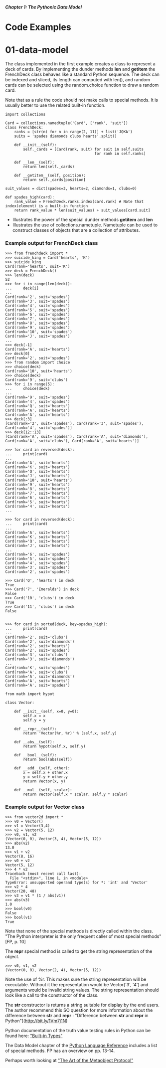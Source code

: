 ##### Chapter 1:  The Pythonic Data Model

# Code Examples

# 01-data-model

The class implemented in the first example creates a class to represent a deck of cards.    By implementing the dunder methods __len__ and __getitem__ the FrenchDeck class behaves like a standard Python sequence.   The deck can be indexed and sliced, its length can computed with len(), and random cards can be selected using the random.choice function to draw a random card.

Note that as a rule the code should not make calls to special methods.   It is usually better to use the related built-in function.

```
import collections

Card = collections.namedtuple('Card', ['rank', 'suit'])
class FrenchDeck:
    ranks = [str(n) for n in range(2, 11)] + list('JQKA')
    suits = 'spades diamonds clubs hearts'.split()

    def __init__(self):
        self._cards = [Card(rank, suit) for suit in self.suits
                                        for rank in self.ranks]

    def __len__(self):
        return len(self._cards)

    def __getitem__(self, position):
        return self._cards[position]

suit_values = dict(spades=3, hearts=2, diamonds=1, clubs=0)

def spades_high(card):
    rank_value = FrenchDeck.ranks.index(card.rank) # Note that index(element) is a built-in function
    return rank_value * len(suit_values) + suit_values[card.suit]
```
* Illustrates the power of the special dunder methods __getitem__ and __len__
* Illustrates the use of collections.nametuple.   Nametuple can be used to construct classes of objects that are
a collection of attributes.

### Example output for FrenchDeck class

```
>>> from frenchdeck import *
>>> suicide_king = Card('hearts', 'K')
>>> suicide_king
Card(rank='hearts', suit='K')
>>> deck = FrenchDeck()
>>> len(deck)
52
>>> for i in range(len(deck)):
...     deck[i]
...
Card(rank='2', suit='spades')
Card(rank='3', suit='spades')
Card(rank='4', suit='spades')
Card(rank='5', suit='spades')
Card(rank='6', suit='spades')
Card(rank='7', suit='spades')
Card(rank='8', suit='spades')
Card(rank='9', suit='spades')
Card(rank='10', suit='spades')
Card(rank='J', suit='spades')
...
>>> deck[-1]
Card(rank='A', suit='hearts')
>>> deck[0]
Card(rank='2', suit='spades')
>>> from random import choice
>>> choice(deck)
Card(rank='10', suit='hearts')
>>> choice(deck)
Card(rank='9', suit='clubs')
>>> for i in range(5):
...     choice(deck)
...
Card(rank='9', suit='spades')
Card(rank='4', suit='spades')
Card(rank='Q', suit='hearts')
Card(rank='A', suit='hearts')
Card(rank='A', suit='hearts')
>>> deck[:3]
[Card(rank='2', suit='spades'), Card(rank='3', suit='spades'), Card(rank='4', suit='spades')]
>>> deck[12::13]
[Card(rank='A', suit='spades'), Card(rank='A', suit='diamonds'), Card(rank='A', suit='clubs'), Card(rank='A', suit='hearts')]

>>> for card in reversed(deck):
...     print(card)
...
Card(rank='A', suit='hearts')
Card(rank='K', suit='hearts')
Card(rank='Q', suit='hearts')
Card(rank='J', suit='hearts')
Card(rank='10', suit='hearts')
Card(rank='9', suit='hearts')
Card(rank='8', suit='hearts')
Card(rank='7', suit='hearts')
Card(rank='6', suit='hearts')
Card(rank='5', suit='hearts')
Card(rank='4', suit='hearts')
...

>>> for card in reversed(deck):
...     print(card)
...
Card(rank='A', suit='hearts')
Card(rank='K', suit='hearts')
Card(rank='Q', suit='hearts')
Card(rank='J', suit='hearts')
...
Card(rank='6', suit='spades')
Card(rank='5', suit='spades')
Card(rank='4', suit='spades')
Card(rank='3', suit='spades')
Card(rank='2', suit='spades')

>>> Card('Q', 'hearts') in deck
True
>>> Card('7', 'Emeralds') in deck
False
>>> Card('10', 'clubs') in deck
True
>>> Card('11', 'clubs') in deck
False


>>> for card in sorted(deck, key=spades_high):
...     print(card)
...
Card(rank='2', suit='clubs')
Card(rank='2', suit='diamonds')
Card(rank='2', suit='hearts')
Card(rank='2', suit='spades')
Card(rank='3', suit='clubs')
Card(rank='3', suit='diamonds')
...
Card(rank='K', suit='spades')
Card(rank='A', suit='clubs')
Card(rank='A', suit='diamonds')
Card(rank='A', suit='hearts')
Card(rank='A', suit='spades')
```


```
from math import hypot

class Vector:

    def __init__(self, x=0, y=0):
        self.x = x
        self.y = y

    def __repr__(self):
        return 'Vector(%r, %r)' % (self.x, self.y)

    def __abs__(self):
        return hypot(self.x, self.y)

    def __bool__(self):
        return bool(abs(self))

    def __add__(self, other):
        x = self.x + other.x
        y = self.y + other.y
        return Vector(x, y)

    def __mul__(self, scalar):
        return Vector(self.x * scalar, self.y * scalar)
```

### Example output for Vector class

```
>>> from vector2d import *
>>> v0 = Vector()
>>> v1 = Vector(3,4)
>>> v2 = Vector(5, 12)
>>> v0, v1, v2
(Vector(0, 0), Vector(3, 4), Vector(5, 12))
>>> abs(v2)
13.0
>>> v1 + v2
Vector(8, 16)
>>> v0 + v2
Vector(5, 12)
>>> 4 * v2
Traceback (most recent call last):
  File "<stdin>", line 1, in <module>
TypeError: unsupported operand type(s) for *: 'int' and 'Vector'
>>> v2 * 4
Vector(20, 48)
>>> v3 = v1 * (1 / abs(v1))
>>> abs(v3)
1.0
>>> bool(v0)
False
>>> bool(v1)
True
```

Note that none of the special methods is directly called within the class.   "The Python interpreter is the only frequent caller of most special methods" [FP, p. 10]

The __repr__ special method is called to get the string representation of the object.

```
>>> v0, v1, v2
(Vector(0, 0), Vector(2, 4), Vector(5, 12))
```

Note the use of %r.   This makes sure the string representation will be executable.   Without it the representation would be Vector('3', '4') and arguments would be invalid string values.  The string representation should look like a call to the constructor of the class.

The __str__ constructor is returns a string suitable for display by the end users.   The author recommend this SO question for more information about the difference between __str__ and __repr__ :
"Difference between __str__ and __repr__ in Python"](http://bit.ly/1Vm7j1N)

Python documentation of the truth value testing rules in Python can be found here:
["Built-in Types"](http://docs.python.org/3/reference/stdtypes/#types)

The Data Model chapter of the [Python Language Reference](http://docs.python.org/3/reference/datamodel.html) includes a list of special methods.   FP has an overview on pp. 13-14.

Perhaps worth looking at ["The Art of the Metaobject Protocol"](https://www.amazon.com/Art-Metaobject-Protocol-Gregor-Kiczales/dp/0262610744)

